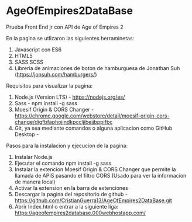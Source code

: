 # AgeOfEmpires2DataBase
Prueba Front End jr con API de Age of Empires 2

En la pagina se utlizaron las siguientes herraminetas:
1. Javascript con ES6
2. HTML5
3. SASS SCSS
4. Libreria de animaciones de boton de hamburguesa de Jonathan Suh (https://jonsuh.com/hamburgers/)

Requisitos para visualizar la pagina:
1. Node.js (Version LTS) - https://nodejs.org/es/
2. Sass - npm install -g sass
3. Moesif Origin & CORS Changer - https://chrome.google.com/webstore/detail/moesif-origin-cors-change/digfbfaphojjndkpccljibejjbppifbc
4. Git, ya sea mediante comandos o alguna aplicacion como GitHub Desktop -

Pasos para la instalacion y ejecucion de la pagina:
1. Instalar Node.js
2. Ejecutar el comando npm install -g sass
3. Instalar la extencion Moesif Origin & CORS Changer que permite la llamada de APIS pasando el filtro CORS (Usado para ver la informacion de manera local)
4. Activar la extension en la barra de extenciones
5. Descargar la pagina del repositorio de github - https://github.com/CristianGuerra13/AgeOfEmpires2DataBase.git
6. Abrir Index.html o entrar a la siguiente liga: https://ageofempires2database.000webhostapp.com/
